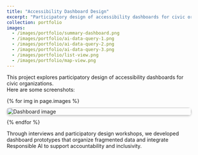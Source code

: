 ```yaml
---
title: "Accessibility Dashboard Design"
excerpt: "Participatory design of accessibility dashboards for civic organizations."
collection: portfolio
images:
  - /images/portfolio/summary-dashboard.png
  - /images/portfolio/ai-data-query-1.png
  - /images/portfolio/ai-data-query-2.png
  - /images/portfolio/ai-data-query-3.png
  - /images/portfolio/list-view.png
  - /images/portfolio/map-view.png
---
```



This project explores participatory design of accessibility dashboards for civic organizations.  
Here are some screenshots:


<div style="display: grid; grid-template-columns: repeat(auto-fill, minmax(250px, 1fr)); gap: 10px;">
  {% for img in page.images %}
    <a href="{{ img }}" target="_blank">
      <img src="{{ img }}" alt="Dashboard image"
           style="width: 100%; height: auto; border-radius: 8px; box-shadow: 0 2px 5px rgba(0,0,0,0.2);" />
    </a>
  {% endfor %}
</div>



Through interviews and participatory design workshops, we developed dashboard prototypes that organize fragmented data and integrate Responsible AI to support accountability and inclusivity.
